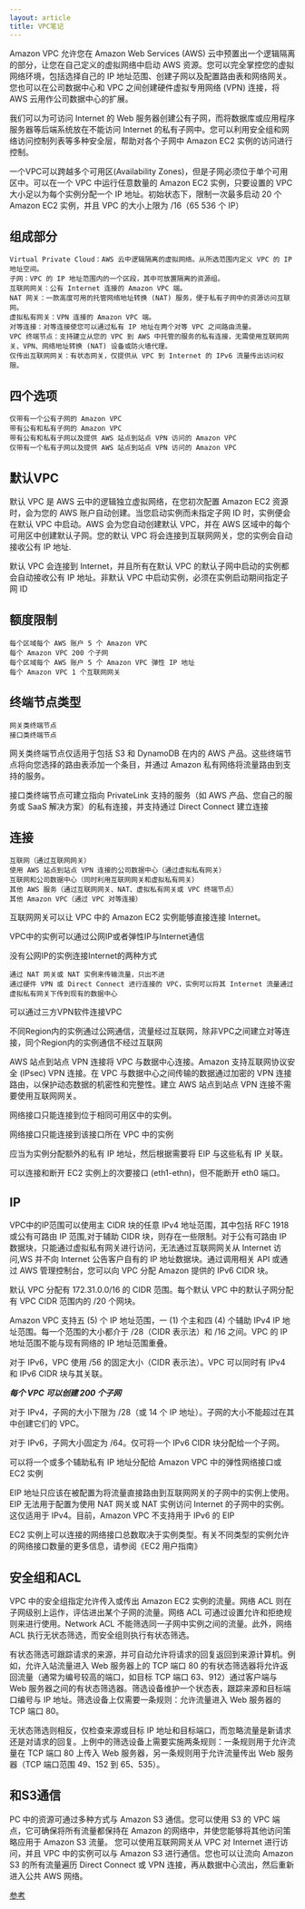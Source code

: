 ```yaml
---
layout: article
title: VPC笔记
---
```


Amazon VPC 允许您在 Amazon Web Services (AWS) 云中预置出一个逻辑隔离的部分，让您在自己定义的虚拟网络中启动 AWS 资源。您可以完全掌控您的虚拟网络环境，包括选择自己的 IP 地址范围、创建子网以及配置路由表和网络网关。您也可以在公司数据中心和 VPC 之间创建硬件虚拟专用网络 (VPN) 连接，将 AWS 云用作公司数据中心的扩展。

我们可以为可访问 Internet 的 Web 服务器创建公有子网，而将数据库或应用程序服务器等后端系统放在不能访问 Internet 的私有子网中。您可以利用安全组和网络访问控制列表等多种安全层，帮助对各个子网中 Amazon EC2 实例的访问进行控制。

一个VPC可以跨越多个可用区(Availability Zones)，但是子网必须位于单个可用区中。可以在一个 VPC 中运行任意数量的 Amazon EC2 实例，只要设置的 VPC 大小足以为每个实例分配一个 IP 地址。初始状态下，限制一次最多启动 20 个 Amazon EC2 实例，并且 VPC 的大小上限为 /16（65 536 个 IP）

## 组成部分

```
Virtual Private Cloud：AWS 云中逻辑隔离的虚拟网络。从所选范围内定义 VPC 的 IP 地址空间。
子网：VPC 的 IP 地址范围内的一个区段，其中可放置隔离的资源组。
互联网网关：公有 Internet 连接的 Amazon VPC 端。
NAT 网关：一款高度可用的托管网络地址转换 (NAT) 服务，便于私有子网中的资源访问互联网。
虚拟私有网关：VPN 连接的 Amazon VPC 端。
对等连接：对等连接使您可以通过私有 IP 地址在两个对等 VPC 之间路由流量。
VPC 终端节点：支持建立从您的 VPC 到 AWS 中托管的服务的私有连接，无需使用互联网网关、VPN、网络地址转换 (NAT) 设备或防火墙代理。
仅传出互联网网关：有状态网关，仅提供从 VPC 到 Internet 的 IPv6 流量传出访问权限。
```


## 四个选项

```
仅带有一个公有子网的 Amazon VPC
带有公有和私有子网的 Amazon VPC
带有公有和私有子网以及提供 AWS 站点到站点 VPN 访问的 Amazon VPC
仅带有一个私有子网以及提供 AWS 站点到站点 VPN 访问的 Amazon VPC
```

## 默认VPC

默认 VPC 是 AWS 云中的逻辑独立虚拟网络，在您初次配置 Amazon EC2 资源时，会为您的 AWS 账户自动创建。当您启动实例而未指定子网 ID 时，实例便会在默认 VPC 中启动。AWS 会为您自动创建默认 VPC，并在 AWS 区域中的每个可用区中创建默认子网。您的默认 VPC 将会连接到互联网网关，您的实例会自动接收公有 IP 地址.

默认 VPC 会连接到 Internet，并且所有在默认 VPC 的默认子网中启动的实例都会自动接收公有 IP 地址。非默认 VPC 中启动实例，必须在实例启动期间指定子网 ID


## 额度限制

```
每个区域每个 AWS 账户 5 个 Amazon VPC
每个 Amazon VPC 200 个子网
每个区域每个 AWS 账户 5 个 Amazon VPC 弹性 IP 地址
每个 Amazon VPC 1 个互联网网关
```


## 终端节点类型

```
网关类终端节点
接口类终端节点
```

网关类终端节点仅适用于包括 S3 和 DynamoDB 在内的 AWS 产品。这些终端节点将向您选择的路由表添加一个条目，并通过 Amazon 私有网络将流量路由到支持的服务。

接口类终端节点可建立指向 PrivateLink 支持的服务（如 AWS 产品、您自己的服务或 SaaS 解决方案）的私有连接，并支持通过 Direct Connect 建立连接


## 连接

```
互联网（通过互联网网关）
使用 AWS 站点到站点 VPN 连接的公司数据中心（通过虚拟私有网关）
互联网和公司数据中心（同时利用互联网网关和虚拟私有网关）
其他 AWS 服务（通过互联网网关、NAT、虚拟私有网关或 VPC 终端节点）
其他 Amazon VPC（通过 VPC 对等连接）
```

互联网网关可以让 VPC 中的 Amazon EC2 实例能够直接连接 Internet。

VPC中的实例可以通过公网IP或者弹性IP与Internet通信

没有公网IP的实例连接Internet的两种方式

```
通过 NAT 网关或 NAT 实例来传输流量，只出不进
通过硬件 VPN 或 Direct Connect 进行连接的 VPC，实例可以将其 Internet 流量通过虚拟私有网关下传到现有的数据中心
```

可以通过三方VPN软件连接VPC

不同Region内的实例通过公网通信，流量经过互联网，除非VPC之间建立对等连接，同个Region内的实例通信不经过互联网

AWS 站点到站点 VPN 连接将 VPC 与数据中心连接。Amazon 支持互联网协议安全 (IPsec) VPN 连接。在 VPC 与数据中心之间传输的数据通过加密的 VPN 连接路由，以保护动态数据的机密性和完整性。建立 AWS 站点到站点 VPN 连接不需要使用互联网网关。

网络接口只能连接到位于相同可用区中的实例。

网络接口只能连接到该接口所在 VPC 中的实例

应当为实例分配额外的私有 IP 地址，然后根据需要将 EIP 与这些私有 IP 关联。

可以连接和断开 EC2 实例上的次要接口 (eth1-ethn)，但不能断开 eth0 端口。

## IP

VPC中的IP范围可以使用主 CIDR 块的任意 IPv4 地址范围，其中包括 RFC 1918 或公有可路由 IP 范围,对于辅助 CIDR 块，则存在一些限制。对于公有可路由 IP 数据块，只能通过虚拟私有网关进行访问，无法通过互联网网关从 Internet 访问,WS 并不向 Internet 公告客户自有的 IP 地址数据块。通过调用相关 API 或通过 AWS 管理控制台，您可以向 VPC 分配 Amazon 提供的 IPv6 CIDR 块。

默认 VPC 分配有 172.31.0.0/16 的 CIDR 范围。每个默认 VPC 中的默认子网分配有 VPC CIDR 范围内的 /20 个网块。 

Amazon VPC 支持五 (5) 个 IP 地址范围，一 (1) 个主和四 (4) 个辅助 IPv4 IP 地址范围。每一个范围的大小都介于 /28（CIDR 表示法）和 /16 之间。VPC 的 IP 地址范围不能与现有网络的 IP 地址范围重叠。

对于 IPv6，VPC 使用 /56 的固定大小（CIDR 表示法）。VPC 可以同时有 IPv4 和 IPv6 CIDR 块与其关联。

***每个 VPC 可以创建 200 个子网***

对于 IPv4，子网的大小下限为 /28（或 14 个 IP 地址）。子网的大小不能超过在其中创建它们的 VPC。

对于 IPv6，子网大小固定为 /64。仅可将一个 IPv6 CIDR 块分配给一个子网。

可以将一个或多个辅助私有 IP 地址分配给 Amazon VPC 中的弹性网络接口或 EC2 实例

EIP 地址只应该在被配置为将流量直接路由到互联网网关的子网中的实例上使用。EIP 无法用于配置为使用 NAT 网关或 NAT 实例访问 Internet 的子网中的实例。这仅适用于 IPv4。目前，Amazon VPC 不支持用于 IPv6 的 EIP

EC2 实例上可以连接的网络接口总数取决于实例类型。有关不同类型的实例允许的网络接口数量的更多信息，请参阅《EC2 用户指南》


## 安全组和ACL

VPC 中的安全组指定允许传入或传出 Amazon EC2 实例的流量。网络 ACL 则在子网级别上运作，评估进出某个子网的流量。网络 ACL 可通过设置允许和拒绝规则来进行使用。Network ACL 不能筛选同一子网中实例之间的流量。此外，网络 ACL 执行无状态筛选，而安全组则执行有状态筛选。

有状态筛选可跟踪请求的来源，并可自动允许将请求的回复返回到来源计算机。例如，允许入站流量进入 Web 服务器上的 TCP 端口 80 的有状态筛选器将允许返回流量（通常为编号较高的端口，如目标 TCP 端口 63、912）通过客户端与 Web 服务器之间的有状态筛选器。筛选设备维护一个状态表，跟踪来源和目标端口编号与 IP 地址。筛选设备上仅需要一条规则：允许流量进入 Web 服务器的 TCP 端口 80。

无状态筛选则相反，仅检查来源或目标 IP 地址和目标端口，而忽略流量是新请求还是对请求的回复。上例中的筛选设备上需要实施两条规则：一条规则用于允许流量在 TCP 端口 80 上传入 Web 服务器，另一条规则用于允许流量传出 Web 服务器（TCP 端口范围 49、152 到 65、535）。


## 和S3通信

PC 中的资源可通过多种方式与 Amazon S3 通信。您可以使用 S3 的 VPC 端点，它可确保将所有流量都保持在 Amazon 的网络中，并使您能够将其他访问策略应用于 Amazon S3 流量。
您可以使用互联网网关从 VPC 对 Internet 进行访问，并且 VPC 中的实例可以与 Amazon S3 进行通信。您也可以让流向 Amazon S3 的所有流量遍历 Direct Connect 或 VPN 连接，再从数据中心流出，然后重新进入公共 AWS 网络。




[参考](https://amazonaws-china.com/cn/vpc/faqs/?nc1=h_ls)